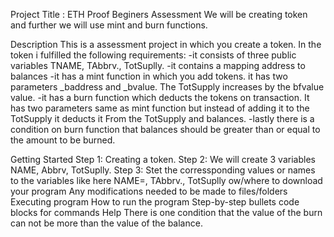 Project Title : ETH Proof Beginers Assessment
 We will be creating token and further we will use mint and burn functions.

Description
This is a assessment project in which you create a token. In the token i fulfilled the following requirements: -it consists of three public variables TNAME, TAbbrv., TotSuplly. -it contains a mapping address to balances -it has a mint function in which you add tokens. it has two parameters _baddress and _bvalue. The TotSupply increases by the bfvalue value. -it has a burn function which deducts the tokens on transaction. It has two parameters same as mint function but instead of adding it to the TotSupply it deducts it From the TotSupply and balances. -lastly there is a condition on burn function that balances should be greater than or equal to the amount to be burned.

Getting Started
Step 1: Creating a token.
Step 2: We will create 3 variables NAME, Abbrv, TotSuplly.
Step 3: Stet the corressponding values or names to the variables like here NAME=, TAbbrv., TotSuplly
ow/where to download your program
Any modifications needed to be made to files/folders
Executing program
How to run the program
Step-by-step bullets
code blocks for commands
Help
There is one condition that the value of the burn can not be more than the value of the balance.
 
 
 
